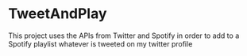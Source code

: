 # TweetAndPlay
This project uses the APIs from Twitter and Spotify in order to add to a Spotify playlist whatever is tweeted on my twitter profile
